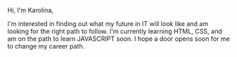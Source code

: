 Hi, I'm Karolina,

I'm interested in finding out what my future in IT will look like and am looking for the right path to follow.
I'm currently learning HTML, CSS, and am on the path to learn JAVASCRIPT soon.
I hope a door opens soon for me to change my career path.
